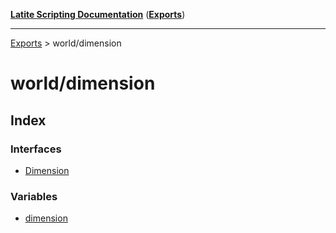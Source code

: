 [**Latite Scripting Documentation**](../README.md) ([**Exports**](../exports.md))

---

[Exports](../exports.md) > world/dimension

# world/dimension

## Index

### Interfaces

- [Dimension](interfaces/interface.Dimension.md)

### Variables

- [dimension](variables/variable.dimension-1.md)
